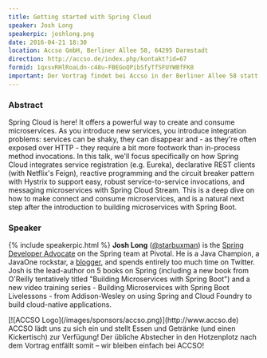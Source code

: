 ```yaml
---
title: Getting started with Spring Cloud
speaker: Josh Long
speakerpic: joshlong.png
date: 2016-04-21 18:30
location: Accso GmbH, Berliner Allee 58, 64295 Darmstadt
direction: http://accso.de/index.php/kontakt?id=67
formid: 1qxsvRHlRoaLdn-c48u-FBEGoQPibSfyTfSFUYWBfFK8
important: Der Vortrag findet bei Accso in der Berliner Allee 58 statt.
---
```


### Abstract

Spring Cloud is here! It offers a powerful way to create and consume microservices. As you introduce new services, you introduce integration problems: services can be shaky, they can disappear and - as they're often exposed over HTTP - they require a bit more footwork than in-process method invocations. In this talk, we'll focus specifically on how Spring Cloud integrates service registration (e.g. Eureka), declarative REST clients (with Netflix's Feign), reactive programming and the circuit breaker pattern with Hystrix to support easy, robust service-to-service invocations, and messaging microservices with Spring Cloud Stream. This is a deep dive on how to make connect and consume microservices, and is a natural next step after the introduction to building microservices with Spring Boot.

### Speaker

{% include speakerpic.html %}
__Josh Long__ ([@starbuxman](http://twitter.com/starbuxman)) is the [Spring Developer Advocate](http://spring.io/team/jlong) on the Spring team at Pivotal. He is a Java Champion, a JavaOne rockstar, a [blogger](http://spring.io/team/jlong), and spends entirely too much time on Twitter. Josh is the lead-author on 5 books on Spring (including a new book from O'Reilly tentatively titled "Building Microservices with Spring Boot") and a new video training series - Building Microservices with Spring Boot Livelessons - from Addison-Wesley on using Spring and Cloud Foundry to build cloud-native applications.

<div style="clear: both;"></div>
[![ACCSO Logo](/images/sponsors/accso.png)](http://www.accso.de)
ACCSO lädt uns zu sich ein und stellt Essen und Getränke (und einen Kickertisch) zur Verfügung! Der übliche Abstecher in den Hotzenplotz nach dem Vortrag entfällt somit – wir bleiben einfach bei ACCSO!
